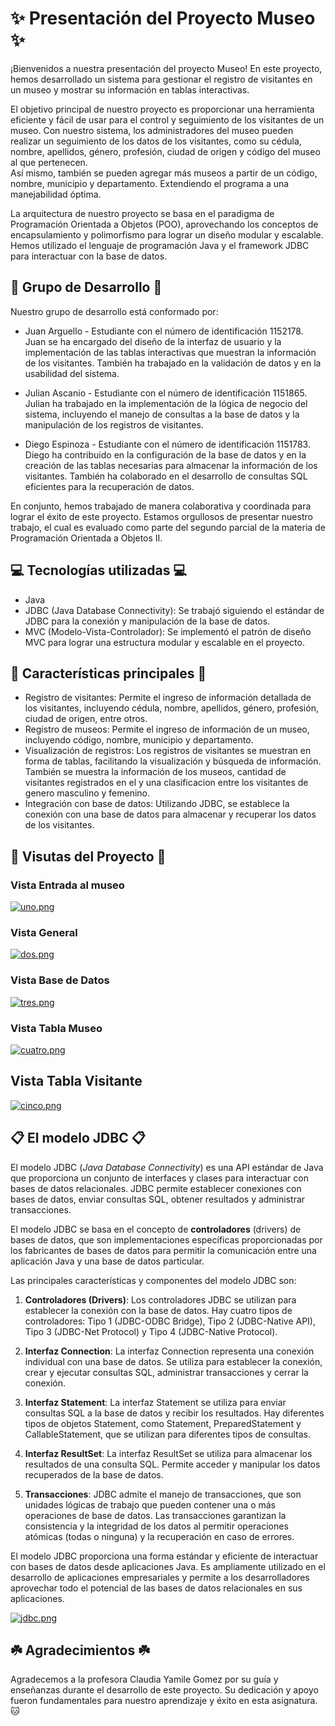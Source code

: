 # ✨ Presentación del Proyecto Museo ✨

¡Bienvenidos a nuestra presentación del proyecto Museo! En este proyecto, hemos desarrollado un sistema para gestionar el registro de visitantes en un museo y mostrar su información en tablas interactivas.

El objetivo principal de nuestro proyecto es proporcionar una herramienta eficiente y fácil de usar para el control y seguimiento de los visitantes de un museo. Con nuestro sistema, los administradores del museo pueden realizar un seguimiento de los datos de los visitantes, como su cédula, nombre, apellidos, género, profesión, ciudad de origen y código del museo al que pertenecen.  
Así mismo, también se pueden agregar más museos a partir de un código, nombre, municipio y departamento. Extendiendo el programa a una manejabilidad óptima.  

La arquitectura de nuestro proyecto se basa en el paradigma de Programación Orientada a Objetos (POO), aprovechando los conceptos de encapsulamiento y polimorfismo para lograr un diseño modular y escalable. Hemos utilizado el lenguaje de programación Java y el framework JDBC para interactuar con la base de datos.  

## 🤝 Grupo de Desarrollo 🤝

Nuestro grupo de desarrollo está conformado por:

- Juan Arguello - Estudiante con el número de identificación 1152178. Juan se ha encargado del diseño de la interfaz de usuario y la implementación de las tablas interactivas que muestran la información de los visitantes. También ha trabajado en la validación de datos y en la usabilidad del sistema. 

- Julian Ascanio - Estudiante con el número de identificación 1151865. Julian ha trabajado en la implementación de la lógica de negocio del sistema, incluyendo el manejo de consultas a la base de datos y la manipulación de los registros de visitantes.

- Diego Espinoza - Estudiante con el número de identificación 1151783. Diego ha contribuido en la configuración de la base de datos y en la creación de las tablas necesarias para almacenar la información de los visitantes. También ha colaborado en el desarrollo de consultas SQL eficientes para la recuperación de datos.

En conjunto, hemos trabajado de manera colaborativa y coordinada para lograr el éxito de este proyecto. Estamos orgullosos de presentar nuestro trabajo, el cual es evaluado como parte del segundo parcial de la materia de Programación Orientada a Objetos II.

## 💻 Tecnologías utilizadas 💻

- Java
- JDBC (Java Database Connectivity): Se trabajó siguiendo el estándar de JDBC para la conexión y manipulación de la base de datos.
- MVC (Modelo-Vista-Controlador): Se implementó el patrón de diseño MVC para lograr una estructura modular y escalable en el proyecto.  
  
## 📌 Características principales 📌

- Registro de visitantes: Permite el ingreso de información detallada de los visitantes, incluyendo cédula, nombre, apellidos, género, profesión, ciudad de origen, entre otros.  
- Registro de museos: Permite el ingreso de información de un museo, incluyendo código, nombre, municipio y departamento.    
- Visualización de registros: Los registros de visitantes se muestran en forma de tablas, facilitando la visualización y búsqueda de información. También se muestra la información de los museos, cantidad de visitantes registrados en el y una clasificacion entre los visitantes de genero masculino y femenino.  
- Integración con base de datos: Utilizando JDBC, se establece la conexión con una base de datos para almacenar y recuperar los datos de los visitantes.  

## 👀 Visutas del Proyecto 👀 
### Vista Entrada al museo
[![uno.png](https://i.postimg.cc/6QJbJj0Z/uno.png)](https://postimg.cc/LJD3jVG4)  

### Vista General  
[![dos.png](https://i.postimg.cc/HLm1m44r/dos.png)](https://postimg.cc/gxgTqh7p)  

### Vista Base de Datos  
[![tres.png](https://i.postimg.cc/t4NpYMg3/tres.png)](https://postimg.cc/K1jdWQBj)  

### Vista Tabla Museo
[![cuatro.png](https://i.postimg.cc/pTZFCZkz/cuatro.png)](https://postimg.cc/47YyNpDx)  

## Vista Tabla Visitante  
[![cinco.png](https://i.postimg.cc/PJ7NVFDp/cinco.png)](https://postimg.cc/4HzJmPBs)

## 📋 El modelo JDBC 📋

El modelo JDBC (*Java Database Connectivity*) es una API estándar de Java que proporciona un conjunto de interfaces y clases para interactuar con bases de datos relacionales. JDBC permite establecer conexiones con bases de datos, enviar consultas SQL, obtener resultados y administrar transacciones.

El modelo JDBC se basa en el concepto de **controladores** (drivers) de bases de datos, que son implementaciones específicas proporcionadas por los fabricantes de bases de datos para permitir la comunicación entre una aplicación Java y una base de datos particular.

Las principales características y componentes del modelo JDBC son:

1. **Controladores (Drivers)**: Los controladores JDBC se utilizan para establecer la conexión con la base de datos. Hay cuatro tipos de controladores: Tipo 1 (JDBC-ODBC Bridge), Tipo 2 (JDBC-Native API), Tipo 3 (JDBC-Net Protocol) y Tipo 4 (JDBC-Native Protocol).

2. **Interfaz Connection**: La interfaz Connection representa una conexión individual con una base de datos. Se utiliza para establecer la conexión, crear y ejecutar consultas SQL, administrar transacciones y cerrar la conexión.

3. **Interfaz Statement**: La interfaz Statement se utiliza para enviar consultas SQL a la base de datos y recibir los resultados. Hay diferentes tipos de objetos Statement, como Statement, PreparedStatement y CallableStatement, que se utilizan para diferentes tipos de consultas.

4. **Interfaz ResultSet**: La interfaz ResultSet se utiliza para almacenar los resultados de una consulta SQL. Permite acceder y manipular los datos recuperados de la base de datos.

5. **Transacciones**: JDBC admite el manejo de transacciones, que son unidades lógicas de trabajo que pueden contener una o más operaciones de base de datos. Las transacciones garantizan la consistencia y la integridad de los datos al permitir operaciones atómicas (todas o ninguna) y la recuperación en caso de errores.

El modelo JDBC proporciona una forma estándar y eficiente de interactuar con bases de datos desde aplicaciones Java. Es ampliamente utilizado en el desarrollo de aplicaciones empresariales y permite a los desarrolladores aprovechar todo el potencial de las bases de datos relacionales en sus aplicaciones.

[![jdbc.png](https://i.postimg.cc/qvmSPXFX/jdbc.png)](https://postimg.cc/0zwVmmPb)  

## ☘️ Agradecimientos ☘️  
Agradecemos a la profesora Claudia Yamile Gomez por su guía y enseñanzas durante el desarrollo de este proyecto. Su dedicación y apoyo fueron fundamentales para nuestro aprendizaje y éxito en esta asignatura. 🐱

